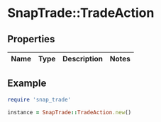 # SnapTrade::TradeAction

## Properties

| Name | Type | Description | Notes |
| ---- | ---- | ----------- | ----- |

## Example

```ruby
require 'snap_trade'

instance = SnapTrade::TradeAction.new()
```

